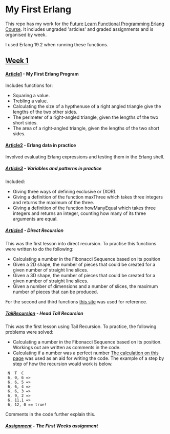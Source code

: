 # My First Erlang

This repo has my work for the [Future Learn Functional Programming Erlang Course](https://www.futurelearn.com/courses/functional-programming-erlang).
It includes ungraded 'articles' and graded assignments and is organised by week.

I used Erlang 19.2 when running these functions.

## [Week 1](https://github.com/wordshaker/myfirsterlang/tree/master/Week1)

#### [Article1](https://github.com/wordshaker/myfirsterlang/tree/master/Week1/Article1) - My First Erlang Program

Includes functions for:
* Squaring a value.
* Trebling a value.
* Calculating the size of a hypthenuse of a right angled triangle give the lengths of the two other sides.
* The perimeter of a right-angled triangle, given the lengths of the two short sides.
* The area of a right-angled triangle, given the lengths of the two short sides.

#### [Article2](https://github.com/wordshaker/myfirsterlang/tree/master/Week1/Article2) - Erlang data in practice

Involved evaluating Erlang expressions and testing them in the Erlang shell.

##### [Article3](https://github.com/wordshaker/myfirsterlang/tree/master/Week1/Article3) - Variables and patterns in practice

Included:
* Giving three ways of defining exclusive or (XOR).
* Giving a definition of the function maxThree which takes three integers and returns the maximum of the three.
* Giving a definition of the function howManyEqual which takes three integers and returns an integer, counting how many of its three arguments are equal.

##### [Article4](https://github.com/wordshaker/myfirsterlang/tree/master/Week1/Article4) - Direct Recursion

This was the first lesson into direct recursion. To practise this functions were written to do the following:
* Calculating a number in the Fibonacci Sequence based on its position
* Given a 2D shape, the number of pieces that could be created for a given number of straight line slices.
* Given a 3D shape, the number of pieces that could be created for a given number of straight line slices.
* Given a number of dimensions and a number of slices, the maximum number of pieces that can be produced.

For the second and third functions [this site](http://mathworld.wolfram.com/CircleDivisionbyLines.html) was used for reference.

##### [TailRecursion](https://github.com/wordshaker/myfirsterlang/tree/master/Week1/TailRecursion) - Head Tail Recursion

This was the first lesson using Tail Recursion. To practice, the following problems were solved:
* Calculating a number in the Fibonacci Sequence based on its position. Workings out are written as comments in the code.
* Calculating if a number was a perfect number [The calculation on this page](https://en.wikipedia.org/wiki/Perfect_number) was 
used as an aid for writing the code. The example of a step by step of how the recursion would work is below.

``` 
 N  T  C
 6, 0, 6 => 
 6, 6, 5 =>
 6, 6, 4 =>
 6, 6, 3 =>
 6, 9, 2 =>
 6, 11,1 =>
 6, 12, 0 == true!
``` 

Comments in the code further explain this.

##### [Assignment](https://github.com/wordshaker/myfirsterlang/tree/master/Week1/Assignment) - The First Weeks assignment

